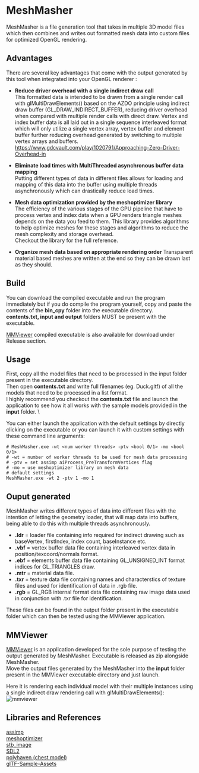 # MeshMasher
MeshMasher is a file generation tool that takes in multiple 3D model files which then combines and writes out formatted mesh data into custom files for optimized OpenGL rendering.

## Advantages
There are several key advantages that come with the output generated by this tool when integrated into your OpenGL renderer :
* **Reduce driver overhead with a single indirect draw call** \
  This formatted data is intended to be drawn from a single render call with glMultiDrawElements() based on the AZDO principle using indirect draw buffer (GL_DRAW_INDIRECT_BUFFER), reducing driver overhead when compared with multiple render calls with direct draw.
  Vertex and index buffer data is all laid out in a single sequence interleaved format which will only utilize a single vertex array, vertex buffer and element buffer further reducing overhead generated by switching to multiple vertex arrays and buffers.
  https://www.gdcvault.com/play/1020791/Approaching-Zero-Driver-Overhead-in
  
* **Eliminate load times with MultiThreaded asynchronous buffer data mapping** \
Putting different types of data in different files allows for loading and mapping of this data into the buffer using multiple threads asynchronously which can drastically reduce load times.

* **Mesh data optimization provided by the meshoptimizer library** \
The efficiency of the various stages of the GPU pipeline that have to process vertex and index data when a GPU renders triangle meshes depends on the data you feed to them. This library provides algorithms to help optimize meshes for these stages and algorithms to reduce the mesh complexity and storage overhead. \
Checkout the library for the full reference.

* **Organize mesh data based on appropriate rendering order** 
Transparent material based meshes are written at the end so they can be drawn last as they should.

## Build
You can download the compiled executable and run the program immediately but if you do compile the program yourself, copy and paste the contents of the **bin_cpy** folder into the executable directory. \
**contents.txt, input and output** folders  MUST be present with the executable.

[MMViewer](https://github.com/chirag9510/MMViewer) compiled executable is also available for download under Release section.

## Usage
First, copy all the model files that need to be processed in the input folder present in the executable directory. \
Then open **contents.txt** and write full filenames (eg. Duck.gltf) of all the models that need to be processed in a list format. \
I highly recommend you checkout the **contents.txt** file and launch the application to see how it all works with the sample models provided in the **input** folder. \

You can either launch the application with the default settings by directly clicking on the executable or you can launch it with custom settings with these command line arguments:
```
# MeshMasher.exe -wt <num worker threads> -ptv <bool 0/1> -mo <bool 0/1>
# -wt = number of worker threads to be used for mesh data processing
# -ptv = set assimp aiProcess_PreTransformVertices flag 
# -mo = use meshoptimizer library on mesh data
# default settings
MeshMasher.exe -wt 2 -ptv 1 -mo 1
```
## Ouput generated
MeshMasher writes different types of data into different files with the intention of letting the geometry loader, that will map data into buffers, being able to do this with multiple threads asynchronously. 
* **.ldr** = loader file containing info required for indirect drawing such as baseVertex, firstIndex, index count, baseInstance etc. 
* **.vbf** = vertex buffer data file containing interleaved vertex data in position/texcoord/normals format. 
* **.ebf** = elements buffer data file containing GL_UNSIGNED_INT format indices for GL_TRIANGLES draw. 
* **.mtr** = material data file. 
* **.txr** = texture data file containing names and characterstics of texture files and used for identification of data in .rgb file. 
* **.rgb** = GL_RGB internal format data file containing raw image data used in conjunction with .txr file for identification. 

These files can be found in the output folder present in the executable folder which can then be tested using the MMViewer application.

## MMViewer
[MMViewer](https://github.com/chirag9510/MMViewer) is an application developed for the sole purpose of testing the output generated by MeshMasher. Executable is released as zip alongside MeshMasher. \
Move the output files generated by the MeshMasher into the **input** folder present in the MMViewer executable directory and just launch. 
 
Here it is rendering each individual model with their multiple instances using a single indirect draw rendering call with glMultiDrawElements():
![mmviewer](https://github.com/chirag9510/MeshMasher/assets/78268919/b90dbba6-45ad-4dca-b24e-1195473476a2)

## Libraries and References
[assimp](https://github.com/assimp/assimp) \
[meshoptimizer](https://github.com/zeux/meshoptimizer) \
[stb_image](https://github.com/nothings/stb) \
[SDL2](https://github.com/libsdl-org/SDL) \
[polyhaven (chest model)](https://polyhaven.com) \
[glTF-Sample-Assets](https://github.com/KhronosGroup/glTF-Sample-Assets)
